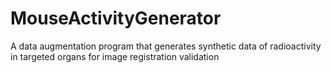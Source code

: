 # MouseActivityGenerator
A data augmentation program that generates synthetic data of radioactivity in targeted organs for image registration validation
